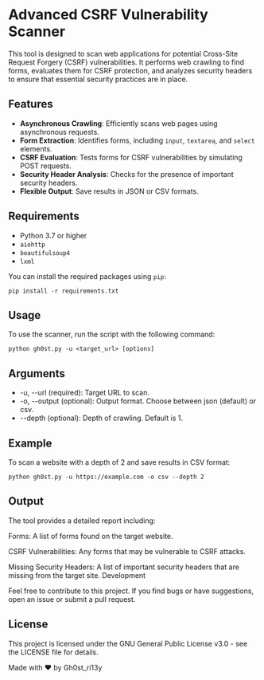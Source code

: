 # Advanced CSRF Vulnerability Scanner

This tool is designed to scan web applications for potential Cross-Site Request Forgery (CSRF) vulnerabilities. It performs web crawling to find forms, evaluates them for CSRF protection, and analyzes security headers to ensure that essential security practices are in place.

## Features

- **Asynchronous Crawling**: Efficiently scans web pages using asynchronous requests.
- **Form Extraction**: Identifies forms, including `input`, `textarea`, and `select` elements.
- **CSRF Evaluation**: Tests forms for CSRF vulnerabilities by simulating POST requests.
- **Security Header Analysis**: Checks for the presence of important security headers.
- **Flexible Output**: Save results in JSON or CSV formats.

## Requirements

- Python 3.7 or higher
- `aiohttp`
- `beautifulsoup4`
- `lxml`

You can install the required packages using `pip`:

```
pip install -r requirements.txt
```

## Usage
To use the scanner, run the script with the following command:
```
python gh0st.py -u <target_url> [options]
```

## Arguments

- -u, --url (required): Target URL to scan.
- -o, --output (optional): Output format. Choose between json (default) or csv.
- --depth (optional): Depth of crawling. Default is 1.

## Example 

To scan a website with a depth of 2 and save results in CSV format:

```
python gh0st.py -u https://example.com -o csv --depth 2
```

## Output

The tool provides a detailed report including:

Forms: A list of forms found on the target website.

CSRF Vulnerabilities: Any forms that may be vulnerable to CSRF attacks.

Missing Security Headers: A list of important security headers that are missing from the target site.
Development

Feel free to contribute to this project. If you find bugs or have suggestions, open an issue or submit a pull request.

## License

This project is licensed under the GNU General Public License v3.0 - see the LICENSE file for details.

Made with ❤️ by Gh0st_ri13y


